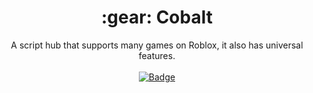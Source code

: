 <h1 align="center">:gear: Cobalt</h1>
<div align="center"> A script hub that supports many games on Roblox, it also has universal features. </div>
<br>
<div align="center">
<a href="https://github.com/oblivion/cobalthub"><img src="https://github.com/oblivion/cobalthub/icons/badge.svg" alt="Badge" /></a>
</div>
<div>&nbsp;</div>

